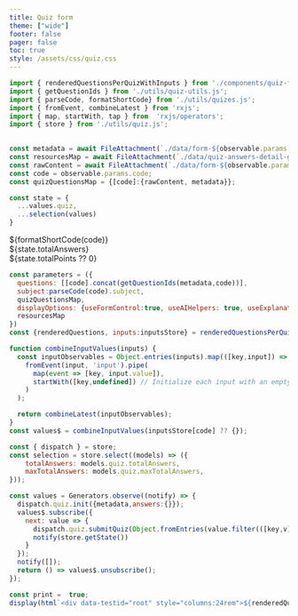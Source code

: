 ```yaml
---
title: Quiz form
theme: ["wide"]
footer: false
pager: false
toc: true
style: /assets/css/quiz.css
---
```


```js
import { renderedQuestionsPerQuizWithInputs } from './components/quiz-form.js';
import { getQuestionIds } from './utils/quiz-utils.js';
import { parseCode, formatShortCode} from './utils/quizes.js';
import { fromEvent, combineLatest } from 'rxjs';
import { map, startWith, tap } from  'rxjs/operators';
import { store } from './utils/quiz.js';

 
const metadata = await FileAttachment(`./data/form-${observable.params.code}.json`).json();
const resourcesMap = await FileAttachment(`./data/quiz-answers-detail-gpt-4o.json`).json();
const rawContent = await FileAttachment(`./data/form-${observable.params.code}.md`).text();
const code = observable.params.code;
const quizQuestionsMap = {[code]:{rawContent, metadata}};
```
```js
const state = {
  ...values.quiz,
  ...selection(values)
}
```
<div class="h-stack h-stack--m h-stack--wrap h-stack-items--start sticky">
<div style="flex:1;">${formatShortCode(code)}</div>
<div class="h-stack h-stack--m h-stack--end">
  <div class="badge">
    <i class="fa fa-hashtag"></i>
    <span>${state.totalAnswers}</span>
  </div>
  <div class="badge">
    <i class="fa fa-calculator"></i>
    <span>${state.totalPoints ?? 0}</span>
  </div>
</div>
</div>


```js
const parameters = ({
  questions: [[code].concat(getQuestionIds(metadata,code))],
  subject:parseCode(code).subject,
  quizQuestionsMap,
  displayOptions: {useFormControl:true, useAIHelpers: true, useExplanationResources: true},
  resourcesMap
})
const {renderedQuestions, inputs:inputsStore} = renderedQuestionsPerQuizWithInputs(parameters);

function combineInputValues(inputs) {  
  const inputObservables = Object.entries(inputs).map(([key,input]) => 
    fromEvent(input, 'input').pipe(
      map(event => [key, input.value]),
      startWith([key,undefined]) // Initialize each input with an empty string
    )
  );

  return combineLatest(inputObservables);
}
const values$ = combineInputValues(inputsStore[code] ?? {});

const { dispatch } = store;
const selection = store.select((models) => ({
    totalAnswers: models.quiz.totalAnswers,
    maxTotalAnswers: models.quiz.maxTotalAnswers,
}));

const values = Generators.observe((notify) => {
  dispatch.quiz.init({metadata,answers:{}});
  values$.subscribe({
    next: value => {
      dispatch.quiz.submitQuiz(Object.fromEntries(value.filter(([key,v]) => v != null)))
      notify(store.getState())
    }
  });
  notify([]);
  return () => values$.unsubscribe();
});

const print =  true;
display(html`<div data-testid="root" style="columns:24rem">${renderedQuestions.map(d => print ? html.fragment`${d}`: html`<div class="v-stack v-stack--s">${d}</div>`)}</div>`);
```